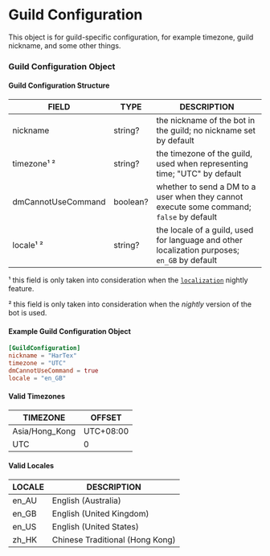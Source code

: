 # Guild Configuration

This object is for guild-specific configuration, for example timezone, guild nickname, and some other things.

### Guild Configuration Object

#### Guild Configuration Structure

| FIELD              | TYPE     | DESCRIPTION                                                                                  |
|--------------------|----------|----------------------------------------------------------------------------------------------|
| nickname           | string?  | the nickname of the bot in the guild; no nickname set by default                             |
| timezone¹ ²        | string?  | the timezone of the guild, used when representing time; "UTC" by default                     |
| dmCannotUseCommand | boolean? | whether to send a DM to a user when they cannot execute some command; `false` by default     |
| locale¹ ²          | string?  | the locale of a guild, used for language and other localization purposes; `en_GB` by default |

¹ this field is only taken into consideration when the [`localization`](https://hartexteam.github.io/HarTex-rust-discord-bot/docs/usage/api-docs/nightly-feat/index.html#localization) nightly feature.

² this field is only taken into consideration when the *nightly* version of the bot is used.

#### Example Guild Configuration Object
```toml
[GuildConfiguration]
nickname = "HarTex"
timezone = "UTC"
dmCannotUseCommand = true
locale = "en_GB"
```

#### Valid Timezones

| TIMEZONE       | OFFSET    |
|----------------|-----------|
| Asia/Hong_Kong | UTC+08:00 |
| UTC            | 0         |

#### Valid Locales

| LOCALE | DESCRIPTION                     |
|--------|---------------------------------|
| en_AU  | English (Australia)             |
| en_GB  | English (United Kingdom)        |
| en_US  | English (United States)         |
| zh_HK  | Chinese Traditional (Hong Kong) |

